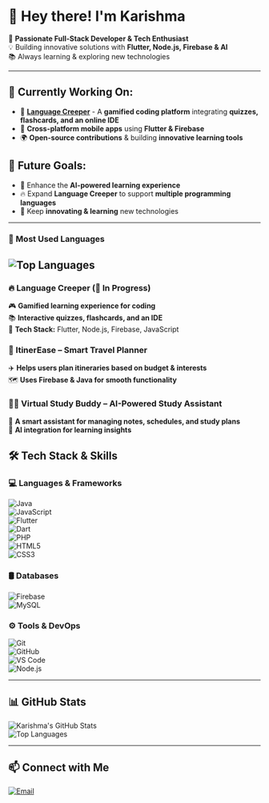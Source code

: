 # 👋 Hey there! I'm Karishma 

🚀 **Passionate Full-Stack Developer & Tech Enthusiast**  
💡 Building innovative solutions with **Flutter, Node.js, Firebase & AI**  
📚 Always learning & exploring new technologies  

---

## 🌟 Currently Working On:  
- 🚀 **[Language Creeper](https://github.com/karizcloud/languagecreeper)** - A **gamified coding platform** integrating **quizzes, flashcards, and an online IDE**  
- 📱 **Cross-platform mobile apps** using **Flutter & Firebase**  
- 🌍 **Open-source contributions** & building **innovative learning tools**  

## 🎯 Future Goals:  
- 🤖 Enhance the **AI-powered learning experience**  
- 🔥 Expand **Language Creeper** to support **multiple programming languages**  
- 🌱 Keep **innovating & learning** new technologies  

---
### 🚀 Most Used Languages
![Top Languages](https://github-readme-stats.vercel.app/api/top-langs/?username=karizcloud&langs_count=6&layout=compact&theme=dark&hide=css,html)
---
### 🔥 Language Creeper (🚀 In Progress) 
🎮 **Gamified learning experience for coding**  
📚 **Interactive quizzes, flashcards, and an IDE**  
🔗 **Tech Stack:** Flutter, Node.js, Firebase, JavaScript  

### 📱 ItinerEase – Smart Travel Planner  
✈️ **Helps users plan itineraries based on budget & interests**  
🗺️ **Uses Firebase & Java for smooth functionality**  

### 🧑‍💻 Virtual Study Buddy – AI-Powered Study Assistant  
📖 **A smart assistant for managing notes, schedules, and study plans**  
🧠 **AI integration for learning insights**

## 🛠 Tech Stack & Skills  

### 💻 Languages & Frameworks  
![Java](https://img.shields.io/badge/Java-%23ED8B00.svg?style=flat&logo=openjdk&logoColor=white)  
![JavaScript](https://img.shields.io/badge/JavaScript-%23F7DF1E.svg?style=flat&logo=javascript&logoColor=black)  
![Flutter](https://img.shields.io/badge/Flutter-%2302569B.svg?style=flat&logo=flutter&logoColor=white)  
![Dart](https://img.shields.io/badge/Dart-%230175C2.svg?style=flat&logo=dart&logoColor=white)  
![PHP](https://img.shields.io/badge/PHP-%23777BB4.svg?style=flat&logo=php&logoColor=white)  
![HTML5](https://img.shields.io/badge/HTML5-%23E34F26.svg?style=flat&logo=html5&logoColor=white)  
![CSS3](https://img.shields.io/badge/CSS3-%231572B6.svg?style=flat&logo=css3&logoColor=white)  

### 🛢️ Databases  
![Firebase](https://img.shields.io/badge/Firebase-%23039BE5.svg?style=flat&logo=firebase)  
![MySQL](https://img.shields.io/badge/MySQL-%234479A1.svg?style=flat&logo=mysql&logoColor=white)  

### ⚙️ Tools & DevOps  
![Git](https://img.shields.io/badge/Git-%23F05032.svg?style=flat&logo=git&logoColor=white)  
![GitHub](https://img.shields.io/badge/GitHub-%23181717.svg?style=flat&logo=github)  
![VS Code](https://img.shields.io/badge/VSCode-%23007ACC.svg?style=flat&logo=visual-studio-code&logoColor=white)  
![Node.js](https://img.shields.io/badge/Node.js-%2343853D.svg?style=flat&logo=node.js&logoColor=white)  

---

## 📊 GitHub Stats  
![Karishma's GitHub Stats](https://github-readme-stats.vercel.app/api?username=karizcloud&show_icons=true&theme=radical)  
![Top Languages](https://github-readme-stats.vercel.app/api/top-langs/?username=karizcloud&layout=compact&theme=radical)  

---

## 📫 Connect with Me  
[![Email](https://img.shields.io/badge/Email-%23D14836.svg?style=flat&logo=gmail&logoColor=white)](mailto:YOUR-EMAIL)  


